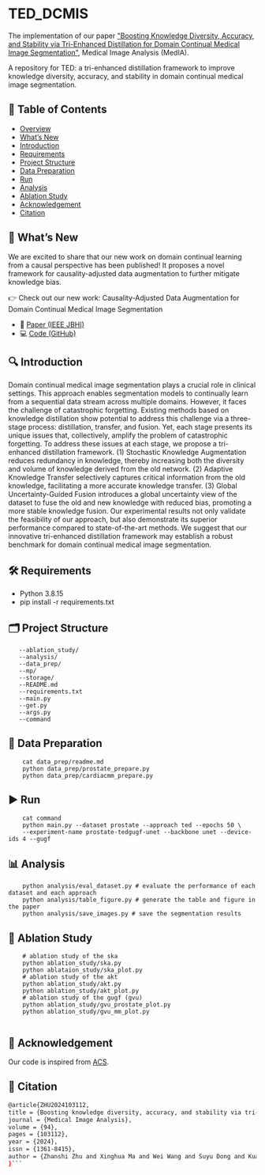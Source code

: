 # TED_DCMIS
The implementation of our paper ["Boosting Knowledge Diversity, Accuracy, and Stability via Tri-Enhanced Distillation for
Domain Continual Medical Image Segmentation"](https://www.sciencedirect.com/science/article/abs/pii/S1361841524000379),  Medical Image Analysis (MedIA).

A repository for TED: a tri-enhanced distillation framework to improve knowledge diversity, accuracy, and stability in domain continual medical image segmentation.

## 📖 Table of Contents
- [Overview](#overview)
- [What’s New](#whats-new)
- [Introduction](#introduction)
- [Requirements](#requirements)
- [Project Structure](#project-structure)
- [Data Preparation](#data-preparation)
- [Run](#run)
- [Analysis](#analysis)
- [Ablation Study](#ablation-study)
- [Acknowledgement](#acknowledgement)
- [Citation](#citation)

## 🔔 What’s New

We are excited to share that our new work on domain continual learning from a causal perspective has been published! It proposes a novel framework for causality-adjusted data augmentation to further mitigate knowledge bias.

👉 Check out our new work: Causality-Adjusted Data Augmentation for Domain Continual Medical Image Segmentation
- 📄 [Paper (IEEE JBHI)](https://ieeexplore.ieee.org/document/11054328)
- 💻 [Code (GitHub)](https://github.com/PerceptionComputingLab/CauAug_DCMIS)

## 🔍 Introduction

Domain continual medical image segmentation plays a crucial role in clinical settings. This approach enables segmentation models to continually learn from a sequential data stream across multiple domains. However, it faces the challenge of catastrophic forgetting. Existing methods based on knowledge distillation show potential to address this challenge via a three-stage process: distillation, transfer, and fusion. Yet, each stage presents its unique issues that, collectively, amplify the problem of catastrophic forgetting. To address these issues at each stage, we propose a tri-enhanced distillation framework. (1) Stochastic Knowledge Augmentation reduces redundancy in knowledge, thereby increasing both the diversity and volume of knowledge derived from the old network. (2) Adaptive Knowledge Transfer selectively captures critical information from the old knowledge, facilitating a more accurate knowledge transfer. (3) Global Uncertainty-Guided Fusion introduces a global uncertainty view of the dataset to fuse the old and new knowledge with reduced bias, promoting a more stable knowledge fusion. Our experimental results not only validate the feasibility of our approach, but also demonstrate its superior performance compared to state-of-the-art methods. We suggest that our innovative tri-enhanced distillation framework may establish a robust benchmark for domain continual medical image segmentation.

## 🛠️ Requirements
- Python 3.8.15
- pip install -r requirements.txt

## 🗂️ Project Structure
```
   --ablation_study/
   --analysis/
   --data_prep/
   --mp/
   --storage/
   --README.md
   --requirements.txt
   --main.py
   --get.py
   --args.py
   --command
```

## 📂 Data Preparation
```
    cat data_prep/readme.md
    python data_prep/prostate_prepare.py
    python data_prep/cardiacmm_prepare.py
```

## ▶️ Run
```
    cat command
    python main.py --dataset prostate --approach ted --epochs 50 \
    --experiment-name prostate-tedgugf-unet --backbone unet --device-ids 4 --gugf
```

## 📊 Analysis
```
    python analysis/eval_dataset.py # evaluate the performance of each dataset and each approach
    python analysis/table_figure.py # generate the table and figure in the paper
    python analysis/save_images.py # save the segmentation results
```

## 🧪 Ablation Study
```
    # ablation study of the ska
    python ablation_study/ska.py
    python ablataion_study/ska_plot.py
    # ablation study of the akt
    python ablation_study/akt.py
    python ablation_study/akt_plot.py
    # ablation study of the gugf (gvu)
    python ablation_study/gvu_prostate_plot.py
    python ablation_study/gvu_mm_plot.py
    
```

## 🙏 Acknowledgement

Our code is inspired from <a href="https://github.com/MECLabTUDA/ACS
">ACS</a>.


## 📑 Citation

```bash 
@article{ZHU2024103112,
title = {Boosting knowledge diversity, accuracy, and stability via tri-enhanced distillation for domain continual medical image segmentation},
journal = {Medical Image Analysis},
volume = {94},
pages = {103112},
year = {2024},
issn = {1361-8415},
author = {Zhanshi Zhu and Xinghua Ma and Wei Wang and Suyu Dong and Kuanquan Wang and Lianming Wu and Gongning Luo and Guohua Wang and Shuo Li},
}```